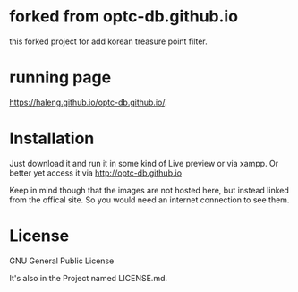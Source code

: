 # forked from optc-db.github.io

this forked project for add korean treasure point filter.

# running page
https://haleng.github.io/optc-db.github.io/.


# Installation

Just download it and run it in some kind of Live preview or via xampp. Or better yet access it via http://optc-db.github.io

Keep in mind though that the images are not hosted here, but instead linked from the offical site. So you would need an internet connection to see them.

 
# License
 
 GNU General Public License
 
 It's also in the Project named LICENSE.md.
